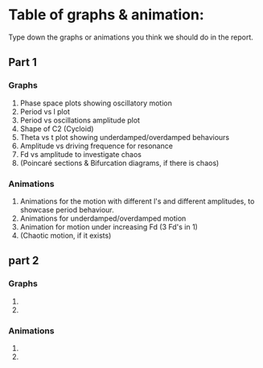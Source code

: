 # Table of graphs & animation:
Type down the graphs or animations you think we should do in the report. 

## Part 1
### Graphs
1. Phase space plots showing oscillatory motion
2. Period vs l plot
3. Period vs oscillations amplitude plot
4. Shape of C2 (Cycloid)
5. Theta vs t plot showing underdamped/overdamped behaviours
6. Amplitude vs driving frequence for resonance
7. Fd vs amplitude to investigate chaos
8. (Poincaré sections & Bifurcation diagrams, if there is chaos)

### Animations
1. Animations for the motion with different l's and different amplitudes, to showcase period behaviour.
2. Animations for underdamped/overdamped motion
3. Animation for motion under increasing Fd (3 Fd's in 1)
4. (Chaotic motion, if it exists)

## part 2
### Graphs
1.
2.

### Animations
1.
2.
